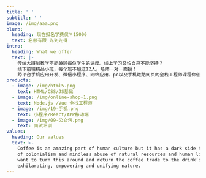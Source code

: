 ```yaml
---
title: ' '
subtitle: ' '
image: /img/aaa.png
blurb:
  heading: 现在报名学费仅￥15000
  text: 名额有限 先到先得
intro:
  heading: What we offer
  text: |-
    传统大班制教学不能兼顾每位学生的进度。线上学习又怕自己不能坚持？
    线下前端精品小班，每个班不超过12人，名师一对一面授！
    跨平台手机应用开发、微信小程序、网络应用、pc以及手机炫酷网页的全栈工程师课程你值得拥有！
products:
  - image: /img/html5.png
    text: HTML/CSS/JS基础
  - image: /img/online-shop-1.png
    text: Node.js /Vue 全栈工程师
  - image: /img/19-手机.png
    text: 小程序/React/APP移动端
  - image: /img/09-公文包.png
    text: 面试培训
values:
  heading: Our values
  text: >-
    Coffee is an amazing part of human culture but it has a dark side too – one
    of colonialism and mindless abuse of natural resources and human lives. We
    want to turn this around and return the coffee trade to the drink’s
    exhilarating, empowering and unifying nature.
---
```


